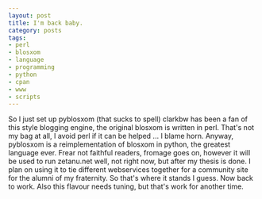 ```yaml
---
layout: post
title: I'm back baby.
category: posts
tags:
- perl
- blosxom
- language
- programming
- python
- cpan
- www
- scripts
---
```

So I just set up pyblosxom (that sucks to spell) clarkbw has been a fan of this style blogging engine, the original blosxom is written in perl. That's not my bag at all, I avoid perl if it can be helped ... I blame horn. Anyway, pyblosxom is a reimplementation of blosxom in python, the greatest language ever. Frear not faithful readers, fromage goes on, however it will be used to run zetanu.net well, not right now, but after my thesis is done. I plan on using it to tie different webservices together for a community site for the alumni of my fraternity. So that's where it stands I guess. Now back to work. Also this flavour needs tuning, but that's work for another time.</p>
